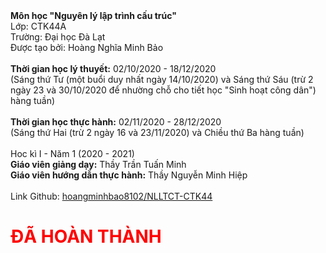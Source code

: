 <!DOCTYPE html>
<html>
<head>
    <title>Nguyên lý lập trình cấu trúc - CTK44A</title>
</head>
<body>
    <strong>Môn học "Nguyên lý lập trình cấu trúc"</strong><br>
    Lớp: CTK44A<br>
    Trường: Đại học Đà Lạt<br>
    Được tạo bởi: Hoàng Nghĩa Minh Bảo<br>
    <br>
    <strong>Thời gian học lý thuyết:</strong> 02/10/2020 - 18/12/2020<br>
    (Sáng thứ Tư (một buổi duy nhất ngày 14/10/2020) và Sáng thứ Sáu (trừ 2 ngày 23 và 30/10/2020 để nhường chỗ cho tiết học "Sinh hoạt công dân") hàng tuần)<br>
    <br>
    <strong>Thời gian học thực hành:</strong> 02/11/2020 - 28/12/2020<br>
    (Sáng thứ Hai (trừ 2 ngày 16 và 23/11/2020) và Chiều thứ Ba hàng tuần)<br>
    <br>
    Hoc kì I - Năm 1 (2020 - 2021)<br>
    <strong>Giáo viên giảng dạy:</strong> Thầy Trần Tuấn Minh<br>
    <strong>Giáo viên hướng dẫn thực hành:</strong> Thầy Nguyễn Minh Hiệp<br>
    <br>
    Link Github: <a href="https://github.com/hoangminhbao8102/NLLTCT-CTK44">hoangminhbao8102/NLLTCT-CTK44</a><br>
    <h1 style="color:Red;">ĐÃ HOÀN THÀNH</h1>
</body>
</html>
